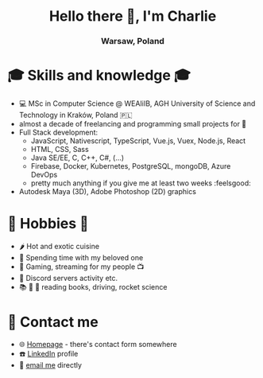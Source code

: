 <h1 align="center">Hello there 👋, I'm Charlie</h1>
<h3 align="center">Warsaw, Poland</h3>


# :mortar_board: Skills and knowledge :mortar_board:
- :computer: MSc in Computer Science @ WEAIiIB, AGH University of Science and Technology in Kraków, Poland :poland:
- almost a decade of freelancing and programming small projects for :money_with_wings: 
- Full Stack development:
  * JavaScript, Nativescript, TypeScript, Vue.js, Vuex, Node.js, React
  * HTML, CSS, Sass
  * Java SE/EE, C, C++, C#, (...)
  * Firebase, Docker, Kubernetes, PostgreSQL, mongoDB, Azure DevOps
  * pretty much anything if you give me at least two weeks :feelsgood:
- Autodesk Maya (3D), Adobe Photoshop (2D) graphics

# 📅 Hobbies 📅

- :hot_pepper: Hot and exotic cuisine
- :sparkling_heart: Spending time with my beloved one 
- :space_invader: Gaming, streaming for my people :tv:
- :speech_balloon: Discord servers activity etc.
- :books: :red_car: :rocket: reading books, driving, rocket science

# :speech_balloon: Contact me
- :globe_with_meridians: [Homepage](https://warchalowski.pl) - there's contact form somewhere
- :telephone: [LinkedIn](https://www.linkedin.com/in/karol-warcha%C5%82owski/) profile
- :e-mail: [email me](mailto:kontakt@warchalowski.pl) directly
